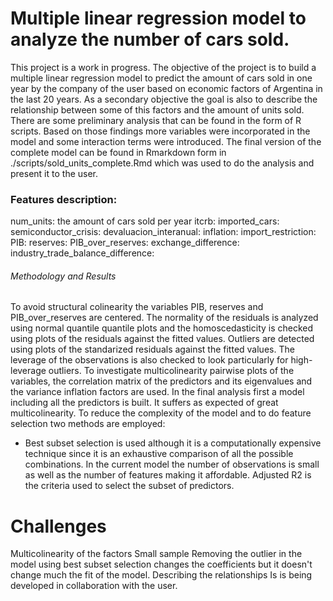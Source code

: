 # Multiple linear regression model to analyze the number of cars sold. 
This project is a work in progress.
The objective of the project is to build a multiple linear regression model to predict the amount of cars sold in one year by the company of the user based on economic factors of Argentina in the last 20 years. As a secondary objective the goal is also to describe the relationship between some of this factors and the amount of units sold.
There are some preliminary analysis that can be found in the form of R scripts.
Based on those findings more variables were incorporated in the model and some interaction terms were introduced.
The final version of the complete model can be found in Rmarkdown form in ./scripts/sold_units_complete.Rmd which was used to do the analysis and present it to the user.

### Features description:
num_units: the amount of cars sold per year
itcrb:
imported_cars:
semiconductor_crisis: 
devaluacion_interanual:
inflation:
import_restriction:
PIB:
reserves:
PIB_over_reserves:
exchange_difference:
industry_trade_balance_difference:

###### Methodology and Results
To avoid structural colinearity the variables PIB, reserves and PIB_over_reserves are centered.
The normality of the residuals is analyzed using normal quantile quantile plots and the homoscedasticity is checked using plots of the residuals against the fitted values.
Outliers are detected using plots of the standarized residuals against the fitted values. The leverage of the observations is also checked to look particularly for high-leverage outliers.
To investigate multicolinearity pairwise plots of the variables, the correlation matrix of the predictors and its eigenvalues and the variance inflation factors are used.
In the final analysis first a model including all the predictors is built. It suffers as expected of great multicolinearity.
To reduce the complexity of the model and to do feature selection two methods are employed: 
 - Best subset selection is used although it is a computationally expensive technique since it is an exhaustive comparison of all the possible combinations. In the current model the number of observations is small as well as the number of features making it affordable. Adjusted R2 is the criteria used to select the subset of predictors.


# Challenges
Multicolinearity of the factors
Small sample
Removing the outlier in the model using best subset selection changes the coefficients but it doesn't change much the fit of the model.
Describing the relationships
Is is being developed in collaboration with the user. 